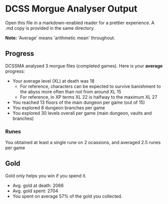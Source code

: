 # DCSS Morgue Analyser Output #

Open this file in a markdown-enabled reader for a prettier experience. A .md copy is provided in the same directory.

**Note:** 'Average' means 'arithmetic mean' throughout.

## Progress ##

DCSSMA analysed 3 morgue files (completed games). Here is your **average** progress:

* Your average level (XL) at death was 18
  * For reference, characters can be expected to survive banishment to the abyss more often than not from around XL 15
  * For reference, in XP terms XL 22 is halfway to the maximum XL 27
* You reached 13 floors of the main dungeon per game (out of 15)
* You explored 8 dungeon branches per game
* You explored 30 levels overall per game (main dungeon, vaults and branches)

### Runes ###

You obtained at least a single rune on 2 ocassions, and averaged 2.5 runes per game

## Gold ##

Gold only helps you win if you spend it.

* Avg. gold at death: 2066
* Avg. gold spent: 2704
* You spent on average 57% of the gold you collected.

